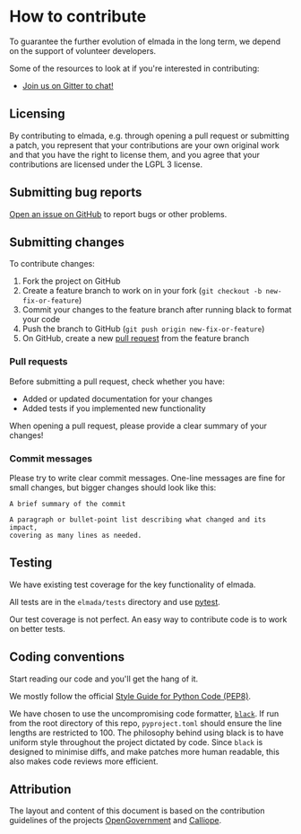 # How to contribute

To guarantee the further evolution of elmada in the long term, we depend on the support of volunteer developers.

Some of the resources to look at if you're interested in contributing:
* [Join us on Gitter to chat!](https://gitter.im/DrafProject/elmada)

## Licensing

By contributing to elmada, e.g. through opening a pull request or submitting a patch, you represent that your contributions are your own original work and that you have the right to license them, and you agree that your contributions are licensed under the LGPL 3 license.

## Submitting bug reports

[Open an issue on GitHub](https://github.com/DrafProject/elmada/issues/new) to report bugs or other problems.

## Submitting changes

To contribute changes:

1. Fork the project on GitHub
1. Create a feature branch to work on in your fork (``git checkout -b new-fix-or-feature``)
1. Commit your changes to the feature branch after running black to format your code
1. Push the branch to GitHub (``git push origin new-fix-or-feature``)
1. On GitHub, create a new [pull request](https://github.com/DrafProject/elmada/pull/new/master) from the feature branch

### Pull requests

Before submitting a pull request, check whether you have:

* Added or updated documentation for your changes
* Added tests if you implemented new functionality

When opening a pull request, please provide a clear summary of your changes!

### Commit messages

Please try to write clear commit messages. One-line messages are fine for small changes, but bigger changes should look like this:

    A brief summary of the commit

    A paragraph or bullet-point list describing what changed and its impact,
    covering as many lines as needed.

## Testing

We have existing test coverage for the key functionality of elmada.

All tests are in the ``elmada/tests`` directory and use [pytest](https://docs.pytest.org/en/latest/).

Our test coverage is not perfect. An easy way to contribute code is to work on better tests.

## Coding conventions

Start reading our code and you'll get the hang of it.

We mostly follow the official [Style Guide for Python Code (PEP8)](https://www.python.org/dev/peps/pep-0008/).

We have chosen to use the uncompromising code formatter, [`black`](https://github.com/psf/black/).
If run from the root directory of this repo, `pyproject.toml` should ensure the line lengths are restricted to 100.
The philosophy behind using black is to have uniform style throughout the project dictated by code.
Since `black` is designed to minimise diffs, and make patches more human readable, this also makes code reviews more efficient.

## Attribution

The layout and content of this document is based on the contribution guidelines of the projects [OpenGovernment](https://github.com/opengovernment/opengovernment/blob/master/CONTRIBUTING.md) and [Calliope](https://github.com/calliope-project/calliope/blob/master/CONTRIBUTING.md).
